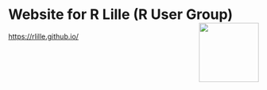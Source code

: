 # Website for R Lille (R User Group) <img src="https://avatars1.githubusercontent.com/u/60702180" align="right" width="120" />

<!-- badges: start -->
<!-- badges: end -->

https://rlille.github.io/
